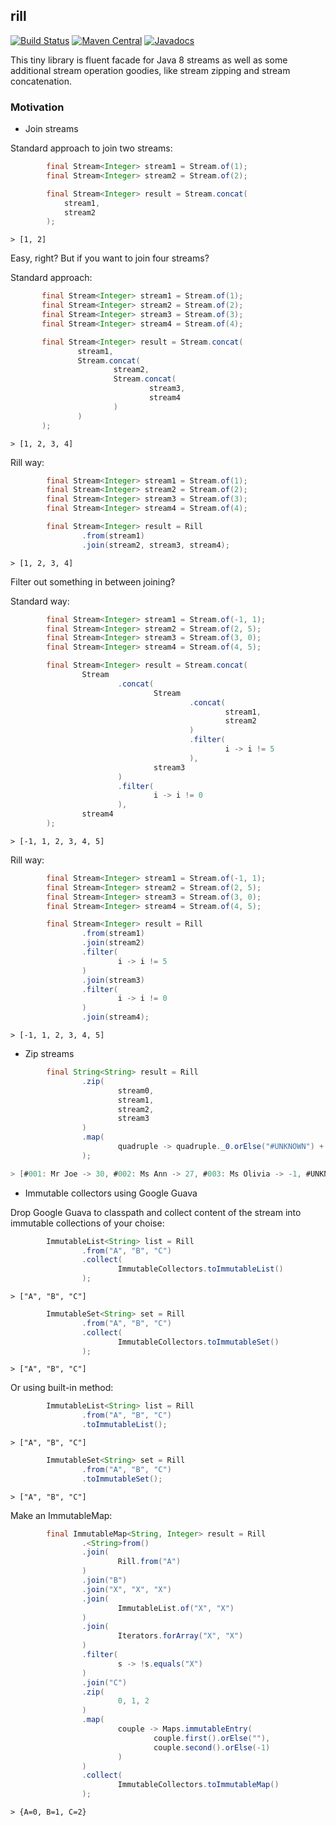 ## rill


[![Build Status](https://travis-ci.org/vadyalex/rill.svg)](https://travis-ci.org/vadyalex/rill)
[![Maven Central](https://maven-badges.herokuapp.com/maven-central/me.vadyalex/rill.svg)](https://maven-badges.herokuapp.com/maven-central/me.vadyalex/rill)
[![Javadocs](http://www.javadoc.io/badge/me.vadyalex/rill.svg)](http://www.javadoc.io/doc/me.vadyalex/rill)


This tiny library is fluent facade for Java 8 streams as well as some additional stream operation goodies, like stream zipping and stream concatenation.

### Motivation

- Join streams

 Standard approach to join two streams:
 
```java
        final Stream<Integer> stream1 = Stream.of(1);
        final Stream<Integer> stream2 = Stream.of(2);

        final Stream<Integer> result = Stream.concat(
            stream1,
            stream2
        );
```
```
> [1, 2]
```

Easy, right? But if you want to join four streams?

Standard approach:

 ```java
        final Stream<Integer> stream1 = Stream.of(1);
        final Stream<Integer> stream2 = Stream.of(2);
        final Stream<Integer> stream3 = Stream.of(3);
        final Stream<Integer> stream4 = Stream.of(4);

        final Stream<Integer> result = Stream.concat(
                stream1,
                Stream.concat(
                        stream2,
                        Stream.concat(
                                stream3,
                                stream4
                        )
                )
        );
```
```
> [1, 2, 3, 4]
```

Rill way:

```java
        final Stream<Integer> stream1 = Stream.of(1);
        final Stream<Integer> stream2 = Stream.of(2);
        final Stream<Integer> stream3 = Stream.of(3);
        final Stream<Integer> stream4 = Stream.of(4);

        final Stream<Integer> result = Rill
                .from(stream1)
                .join(stream2, stream3, stream4);
```
```
> [1, 2, 3, 4]
```

Filter out something in between joining?

Standard way:
```java
        final Stream<Integer> stream1 = Stream.of(-1, 1);
        final Stream<Integer> stream2 = Stream.of(2, 5);
        final Stream<Integer> stream3 = Stream.of(3, 0);
        final Stream<Integer> stream4 = Stream.of(4, 5);

        final Stream<Integer> result = Stream.concat(
                Stream
                        .concat(
                                Stream
                                        .concat(
                                                stream1,
                                                stream2
                                        )
                                        .filter(
                                                i -> i != 5
                                        ),
                                stream3
                        )
                        .filter(
                                i -> i != 0
                        ),
                stream4
        );
```
```
> [-1, 1, 2, 3, 4, 5]
```

Rill way:

```java
        final Stream<Integer> stream1 = Stream.of(-1, 1);
        final Stream<Integer> stream2 = Stream.of(2, 5);
        final Stream<Integer> stream3 = Stream.of(3, 0);
        final Stream<Integer> stream4 = Stream.of(4, 5);

        final Stream<Integer> result = Rill
                .from(stream1)
                .join(stream2)
                .filter(
                        i -> i != 5
                )
                .join(stream3)
                .filter(
                        i -> i != 0
                )
                .join(stream4);
```
```
> [-1, 1, 2, 3, 4, 5]
```

- Zip streams

```java
        final String<String> result = Rill
                .zip(
                        stream0,
                        stream1,
                        stream2,
                        stream3
                )
                .map(
                        quadruple -> quadruple._0.orElse("#UNKNOWN") + ": " + quadruple._1.map(value -> value + " ").orElse("") + quadruple._2.orElse("") + " -> " + quadruple._3.orElse(-1)
                );
```
```java
> [#001: Mr Joe -> 30, #002: Ms Ann -> 27, #003: Ms Olivia -> -1, #UNKNOWN: Jonas -> -1]
```

- Immutable collectors using Google Guava

Drop Google Guava to classpath and collect content of the stream into immutable collections of your choise:

```java
        ImmutableList<String> list = Rill
                .from("A", "B", "C")
                .collect(
                        ImmutableCollectors.toImmutableList()
                );
```
```
> ["A", "B", "C"]
```
```java
        ImmutableSet<String> set = Rill
                .from("A", "B", "C")
                .collect(
                        ImmutableCollectors.toImmutableSet()
                );
```
```
> ["A", "B", "C"]
```

Or using built-in method:

```java
        ImmutableList<String> list = Rill
                .from("A", "B", "C")
                .toImmutableList();
```
```
> ["A", "B", "C"]
```
```java
        ImmutableSet<String> set = Rill
                .from("A", "B", "C")
                .toImmutableSet();
```
```
> ["A", "B", "C"]
```

Make an ImmutableMap:

```java
        final ImmutableMap<String, Integer> result = Rill
                .<String>from()
                .join(
                        Rill.from("A")
                )
                .join("B")
                .join("X", "X", "X")
                .join(
                        ImmutableList.of("X", "X")
                )
                .join(
                        Iterators.forArray("X", "X")
                )
                .filter(
                        s -> !s.equals("X")
                )
                .join("C")
                .zip(
                        0, 1, 2
                )
                .map(
                        couple -> Maps.immutableEntry(
                                couple.first().orElse(""),
                                couple.second().orElse(-1)
                        )
                )
                .collect(
                        ImmutableCollectors.toImmutableMap()
                );
```
```
> {A=0, B=1, C=2}
```

